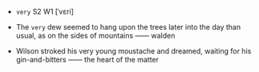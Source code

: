 - `very` S2 W1 [ˈvɛri]



-  The `very` dew seemed to hang upon the trees later into the day than usual, as on the sides of mountains —— walden

-  Wilson stroked his very young moustache and dreamed, waiting for his gin-and-bitters —— the heart of the matter